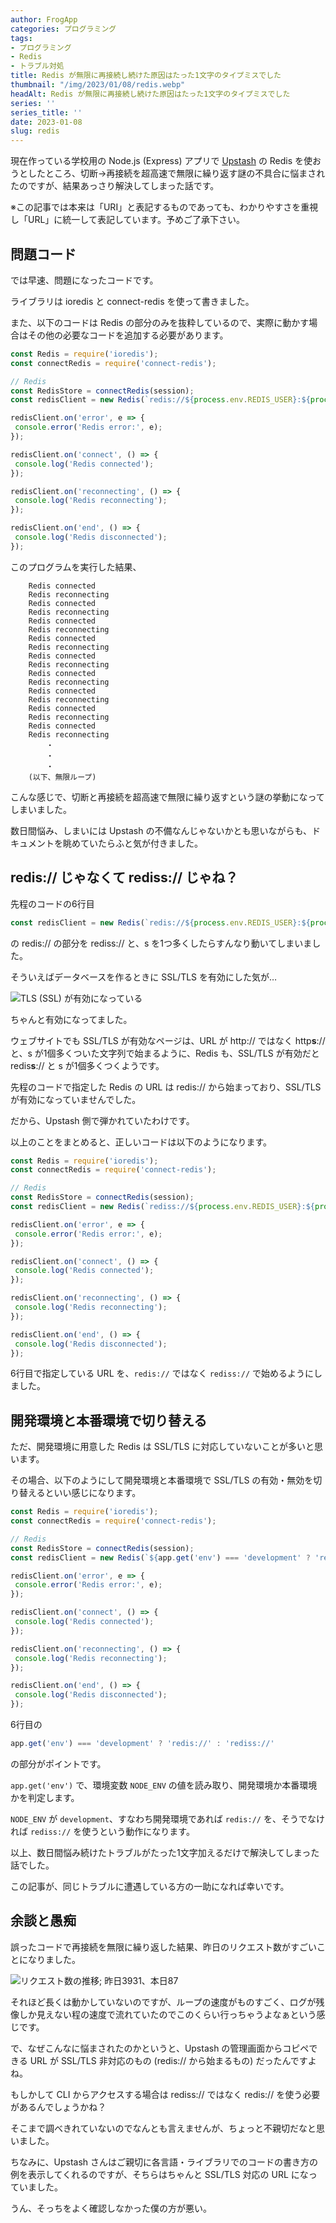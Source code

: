 ```yaml
---
author: FrogApp
categories: プログラミング
tags:
- プログラミング
- Redis
- トラブル対処
title: Redis が無限に再接続し続けた原因はたった1文字のタイプミスでした
thumbnail: "/img/2023/01/08/redis.webp"
headAlt: Redis が無限に再接続し続けた原因はたった1文字のタイプミスでした
series: ''
series_title: ''
date: 2023-01-08
slug: redis
---
```


現在作っている学校用の Node.js (Express) アプリで <a href="https://upstash.com/" target="_blank" rel="noopener noreferrer">Upstash</a> の Redis を使おうとしたところ、切断→再接続を超高速で無限に繰り返す謎の不具合に悩まされたのですが、結果あっさり解決してしまった話です。

※この記事では本来は「URI」と表記するものであっても、わかりやすさを重視し「URL」に統一して表記しています。予めご了承下さい。

## 問題コード

では早速、問題になったコードです。

ライブラリは ioredis と connect-redis を使って書きました。

また、以下のコードは Redis の部分のみを抜粋しているので、実際に動かす場合はその他の必要なコードを追加する必要があります。

```javascript
const Redis = require('ioredis');
const connectRedis = require('connect-redis');

// Redis
const RedisStore = connectRedis(session);
const redisClient = new Redis(`redis://${process.env.REDIS_USER}:${process.env.REDIS_PASSWORD}@${process.env.REDIS_ENDPOINT}:${process.env.REDIS_PORT}`);

redisClient.on('error', e => {
 console.error('Redis error:', e);
});

redisClient.on('connect', () => {
 console.log('Redis connected');
});

redisClient.on('reconnecting', () => {
 console.log('Redis reconnecting');
});

redisClient.on('end', () => {
 console.log('Redis disconnected');
});
```

このプログラムを実行した結果、

```text
    Redis connected
    Redis reconnecting
    Redis connected
    Redis reconnecting
    Redis connected
    Redis reconnecting
    Redis connected
    Redis reconnecting
    Redis connected
    Redis reconnecting
    Redis connected
    Redis reconnecting
    Redis connected
    Redis reconnecting
    Redis connected
    Redis reconnecting
    Redis connected
    Redis reconnecting
        ・
        ・
        ・
    (以下、無限ループ)
```

こんな感じで、切断と再接続を超高速で無限に繰り返すという謎の挙動になってしまいました。

数日間悩み、しまいには Upstash の不備なんじゃないかとも思いながらも、ドキュメントを眺めていたらふと気が付きました。

## redis:// じゃなくて rediss:// じゃね？

先程のコードの6行目

```javascript
const redisClient = new Redis(`redis://${process.env.REDIS_USER}:${process.env.REDIS_PASSWORD}@${process.env.REDIS_ENDPOINT}:${process.env.REDIS_PORT}`);
```

の redis:// の部分を rediss:// と、s を1つ多くしたらすんなり動いてしまいました。

そういえばデータベースを作るときに SSL/TLS を有効にした気が…

![TLS (SSL) が有効になっている](/img/2023/01/08/tls.webp)

ちゃんと有効になってました。

ウェブサイトでも SSL/TLS が有効なページは、URL が http:// ではなく http**s**:// と、s が1個多くついた文字列で始まるように、Redis も、SSL/TLS が有効だと redis**s**:// と s が1個多くつくようです。

先程のコードで指定した Redis の URL は redis:// から始まっており、SSL/TLS が有効になっていませんでした。

だから、Upstash 側で弾かれていたわけです。

以上のことをまとめると、正しいコードは以下のようになります。

```javascript
const Redis = require('ioredis');
const connectRedis = require('connect-redis');

// Redis
const RedisStore = connectRedis(session);
const redisClient = new Redis(`rediss://${process.env.REDIS_USER}:${process.env.REDIS_PASSWORD}@${process.env.REDIS_ENDPOINT}:${process.env.REDIS_PORT}`);

redisClient.on('error', e => {
 console.error('Redis error:', e);
});

redisClient.on('connect', () => {
 console.log('Redis connected');
});

redisClient.on('reconnecting', () => {
 console.log('Redis reconnecting');
});

redisClient.on('end', () => {
 console.log('Redis disconnected');
});
```

6行目で指定している URL を、`redis://` ではなく `rediss://` で始めるようにしました。

## 開発環境と本番環境で切り替える

ただ、開発環境に用意した Redis は SSL/TLS に対応していないことが多いと思います。

その場合、以下のようにして開発環境と本番環境で SSL/TLS の有効・無効を切り替えるといい感じになります。

```javascript
const Redis = require('ioredis');
const connectRedis = require('connect-redis');

// Redis
const RedisStore = connectRedis(session);
const redisClient = new Redis(`${app.get('env') === 'development' ? 'redis://' : 'rediss://'}${process.env.REDIS_USER}:${process.env.REDIS_PASSWORD}@${process.env.REDIS_ENDPOINT}:${process.env.REDIS_PORT}`);

redisClient.on('error', e => {
 console.error('Redis error:', e);
});

redisClient.on('connect', () => {
 console.log('Redis connected');
});

redisClient.on('reconnecting', () => {
 console.log('Redis reconnecting');
});

redisClient.on('end', () => {
 console.log('Redis disconnected');
});
```

6行目の

```javascript
app.get('env') === 'development' ? 'redis://' : 'rediss://'
```

の部分がポイントです。

`app.get('env')` で、環境変数 `NODE_ENV` の値を読み取り、開発環境か本番環境かを判定します。

`NODE_ENV` が `development`、すなわち開発環境であれば `redis://` を、そうでなければ `rediss://` を使うという動作になります。

以上、数日間悩み続けたトラブルがたった1文字加えるだけで解決してしまった話でした。

この記事が、同じトラブルに遭遇している方の一助になれば幸いです。

## 余談と愚痴

誤ったコードで再接続を無限に繰り返した結果、昨日のリクエスト数がすごいことになりました。

![リクエスト数の推移; 昨日3931、本日87](/img/2023/01/08/requests-graph.webp)

それほど長くは動かしていないのですが、ループの速度がものすごく、ログが残像しか見えない程の速度で流れていたのでこのくらい行っちゃうよなぁという感じです。

で、なぜこんなに悩まされたのかというと、Upstash の管理画面からコピペできる URL が SSL/TLS 非対応のもの (redis:// から始まるもの) だったんですよね。

もしかして CLI からアクセスする場合は rediss:// ではなく redis:// を使う必要があるんでしょうかね？

そこまで調べきれていないのでなんとも言えませんが、ちょっと不親切だなと思いました。

ちなみに、Upstash さんはご親切に各言語・ライブラリでのコードの書き方の例を表示してくれるのですが、そちらはちゃんと SSL/TLS 対応の URL になっていました。

うん、そっちをよく確認しなかった僕の方が悪い。
